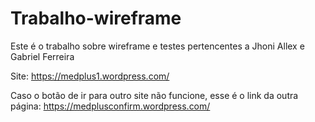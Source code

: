 # Trabalho-wireframe
Este é o trabalho sobre wireframe e testes pertencentes a Jhoni Allex e Gabriel Ferreira

Site: https://medplus1.wordpress.com/

Caso o botão de ir para outro site não funcione, esse é o link da outra página: https://medplusconfirm.wordpress.com/
